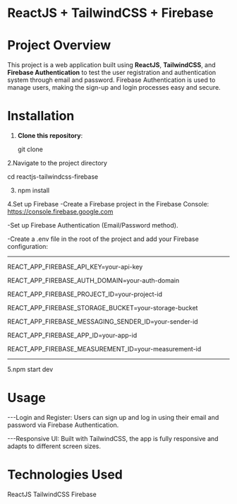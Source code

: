 # ReactJS + TailwindCSS + Firebase
# Project Overview
This project is a web application built using **ReactJS**, **TailwindCSS**, and **Firebase Authentication** to test the user registration and authentication system through email and password. Firebase Authentication is used to manage users, making the sign-up and login processes easy and secure.

# Installation
1. **Clone this repository**:
   
   git clone 
   
2.Navigate to the project directory

  cd reactjs-tailwindcss-firebase
  
3. npm install
   
   
4.Set up Firebase
-Create a Firebase project in the Firebase Console: https://console.firebase.google.com

-Set up Firebase Authentication (Email/Password method).

-Create a .env file in the root of the project and add your Firebase configuration:


*********
REACT_APP_FIREBASE_API_KEY=your-api-key

REACT_APP_FIREBASE_AUTH_DOMAIN=your-auth-domain

REACT_APP_FIREBASE_PROJECT_ID=your-project-id

REACT_APP_FIREBASE_STORAGE_BUCKET=your-storage-bucket

REACT_APP_FIREBASE_MESSAGING_SENDER_ID=your-sender-id

REACT_APP_FIREBASE_APP_ID=your-app-id

REACT_APP_FIREBASE_MEASUREMENT_ID=your-measurement-id
************

5.npm start dev

# Usage
---Login and Register: Users can sign up and log in using their email and password via Firebase Authentication.

---Responsive UI: Built with TailwindCSS, the app is fully responsive and adapts to different screen sizes.
# Technologies Used
ReactJS 
TailwindCSS
Firebase
